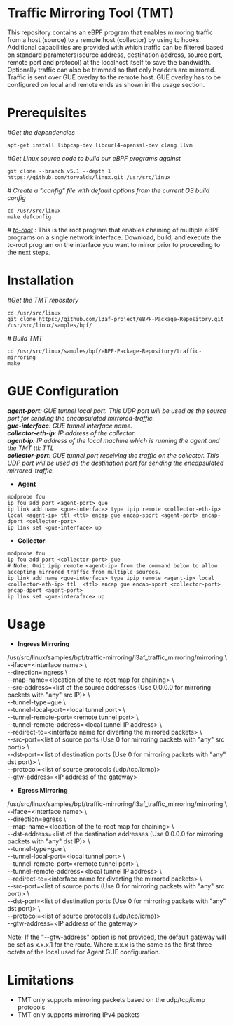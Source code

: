 Traffic Mirroring Tool (TMT)
=================
This repository contains an eBPF program that enables mirroring traffic from a host (source) to a remote host (collector) by using tc hooks.
Additional capabilities are provided with which traffic can be filtered based on standard parameters(source address, destination address, source port, remote port and protocol) at the localhost itself to save the bandwidth.
Optionally traffic can also be trimmed so that only headers are mirrored.
Traffic is sent over GUE overlay to the remote host. GUE overlay has to be configured on local and remote ends as shown in the usage section.

Prerequisites
=================

_#Get the dependencies_
```
apt-get install libpcap-dev libcurl4-openssl-dev clang llvm
```
  

_#Get Linux source code to build our eBPF programs against_
```
git clone --branch v5.1 --depth 1 https://github.com/torvalds/linux.git /usr/src/linux
```
  

_# Create a ".config" file with default options from the current OS build config_
```
cd /usr/src/linux
make defconfig
```
_# [tc-root](../tc_root)_ : This is the root program that enables chaining of multiple eBPF programs on a single network interface. Download, build, and execute the tc-root program on the interface you want to mirror prior to proceeding to the next steps.


Installation
=================

_#Get the TMT repository_  
```
cd /usr/src/linux  
git clone https://github.com/l3af-project/eBPF-Package-Repository.git /usr/src/linux/samples/bpf/  
```

_# Build TMT_  
```
cd /usr/src/linux/samples/bpf/eBPF-Package-Repository/traffic-mirroring  
make  
```

GUE Configuration
=================
_**agent-port**: GUE tunnel local port. This UDP port will be used as the source port for sending the encapsulated mirrored-traffic._  
_**gue-interface**: GUE tunnel interface name._  
_**collector-eth-ip**: IP address of the collector._  
_**agent-ip**: IP address of the local machine which is running the agent and the TMT ttl: TTL_  
_**collector-port**: GUE tunnel port receiving the traffic on the collector. This UDP port will be used as the destination port for sending the encapsulated mirrored-traffic._  

* **Agent**  
```
modprobe fou  
ip fou add port <agent-port> gue  
ip link add name <gue-interface> type ipip remote <collector-eth-ip> local <agent-ip> ttl <ttl> encap gue encap-sport <agent-port> encap-dport <collector-port>  
ip link set <gue-interface> up  
```

* **Collector**  
```
modprobe fou  
ip fou add port <collector-port> gue  
# Note: Omit ipip remote <agent-ip> from the command below to allow accepting mirrored traffic from multiple sources.   
ip link add name <gue-interface> type ipip remote <agent-ip> local <collector-eth-ip> ttl  <ttl> encap gue encap-sport <collector-port> encap-dport <agent-port>  
ip link set <gue-interaface> up  
```

Usage
=====
* **Ingress Mirroring**  

/usr/src/linux/samples/bpf/traffic-mirroring/l3af_traffic_mirroring/mirroring \\  
\--iface=\<interface name\> \\  
\--direction=ingress \\  
\--map-name=\<location of the tc-root map for chaining\> \\  
\--src-address=\<list of the source addresses (Use 0.0.0.0 for mirroring packets with "any" src IP)\> \\  
\--tunnel-type=gue \\  
\--tunnel-local-port=\<local tunnel port\> \\  
\--tunnel-remote-port=\<remote tunnel port\> \\  
\--tunnel-remote-address=\<local tunnel IP address\> \\  
\--redirect-to=\<interface name for diverting the mirrored packets\> \\  
\--src-port=\<list of source ports (Use 0 for mirroring packets with "any" src port)\> \\  
\--dst-port=\<list of destination ports (Use 0 for mirroring packets with "any" dst port)\> \\  
\--protocol=\<list of source protocols (udp/tcp/icmp)\>  
\--gtw-address=\<IP address of the gateway\>  


* **Egress Mirroring**

/usr/src/linux/samples/bpf/traffic-mirroring/l3af_traffic_mirroring/mirroring \\  
\--iface=\<interface name\> \\  
\--direction=egress \\  
\--map-name=\<location of the tc-root map for chaining\> \\  
\--dst-address=\<list of the destination addresses (Use 0.0.0.0 for mirroring packets with "any" dst IP)\> \\  
\--tunnel-type=gue \\  
\--tunnel-local-port=\<local tunnel port\> \\  
\--tunnel-remote-port=\<remote tunnel port\> \\  
\--tunnel-remote-address=\<local tunnel IP address\> \\  
\--redirect-to=\<interface name for diverting the mirrored packets\> \\  
\--src-port=\<list of source ports (Use 0 for mirroring packets with "any" src port)\> \\  
\--dst-port=\<list of destination ports (Use 0 for mirroring packets with "any" dst port)\> \\  
\--protocol=\<list of source protocols (udp/tcp/icmp)\>  
\--gtw-address=\<IP address of the gateway\>  

Note: If the "--gtw-address" option is not provided, the default gateway will be set as x.x.x.1 for the route. Where x.x.x is the same as the first three octets of the local <agent-ip> used for Agent GUE configuration.  


Limitations
=================
* TMT only supports mirroring packets based on the udp/tcp/icmp protocols    
* TMT only supports mirroring IPv4 packets    

